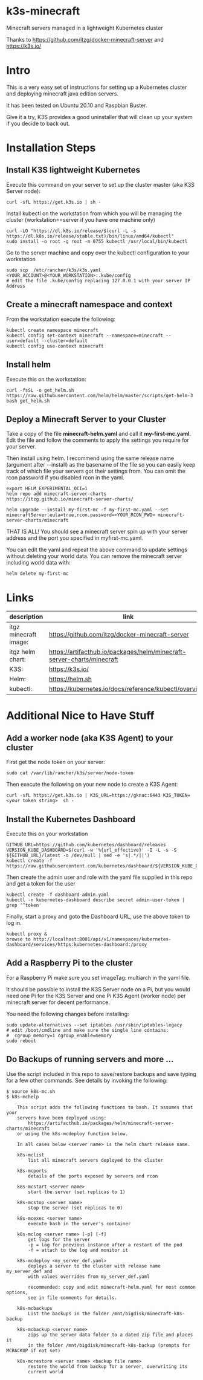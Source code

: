# k3s-minecraft
Minecraft servers managed in a lightweight Kubernetes cluster

Thanks to https://github.com/itzg/docker-minecraft-server and https://k3s.io/

# Intro
This is a very easy set of instructions for setting up a Kubernetes cluster
and deploying minecraft java edition servers.

It has been tested on Ubuntu 20.10 and Raspbian Buster.

Give it a try, K3S provides a good uninstaller that will clean up your system
if you decide to back out.

# Installation Steps

## Install K3S lightweight Kubernetes
Execute this command on your server to set up the cluster master (aka K3S Server node):
```
curl -sfL https://get.k3s.io | sh -
```

Install kubectl on the workstation from which you will be managing the cluster
(workstation==server if you have one machine only)
```
curl -LO "https://dl.k8s.io/release/$(curl -L -s https://dl.k8s.io/release/stable.txt)/bin/linux/amd64/kubectl"
sudo install -o root -g root -m 0755 kubectl /usr/local/bin/kubectl
```
Go to the server machine and copy over the kubectl configuration to your
workstation
```
sudo scp  /etc/rancher/k3s/k3s.yaml <YOUR_ACCOUNT>@<YOUR_WORKSTATION>:.kube/config
# edit the file .kube/config replacing 127.0.0.1 with your server IP Address
```

## Create a minecraft namespace and context
From the workstation execute the following:
```
kubectl create namespace minecraft
kubectl config set-context minecraft --namespace=minecraft --user=default --cluster=default
kubectl config use-context minecraft
```

## Install helm
Execute this on the workstation:
```
curl -fsSL -o get_helm.sh https://raw.githubusercontent.com/helm/helm/master/scripts/get-helm-3
bash get_helm.sh
```

## Deploy a Minecraft Server to your Cluster
Take a copy of the file **minecraft-helm.yaml** and call it **my-first-mc.yaml**.
Edit the file and follow the comments to apply the settings you require for your
server.

Then install using helm. I recommend using the same release name (argument
after --install) as the basename
of the file so you can easily keep track of which file your servers got their
settings from. You can omit the rcon password if you disabled rcon in the yaml.
```
export HELM_EXPERIMENTAL_OCI=1
helm repo add minecraft-server-charts https://itzg.github.io/minecraft-server-charts/

helm upgrade --install my-first-mc -f my-first-mc.yaml --set minecraftServer.eula=true,rcon.password=<YOUR_RCON_PWD> minecraft-server-charts/minecraft
```

THAT IS ALL! You should see a minecraft server spin up with your server address
and the port you specified in myfirst-mc.yaml.

You can edit the yaml and repeat the above command to update settings without
deleting your world data. You can remove the minecraft server including world
data with:
```
helm delete my-first-mc
```

# Links

|description    | link |
|---------------|------|
|itgz minecraft image:          |  https://github.com/itzg/docker-minecraft-server |
|itgz helm chart:               |  https://artifacthub.io/packages/helm/minecraft-server-charts/minecraft |
|K3S:                           |  https://k3s.io/ |
|Helm:                          |  https://helm.sh |
|kubectl:                       |  https://kubernetes.io/docs/reference/kubectl/overview/ |
#
#
# Additional Nice to Have Stuff

## Add a worker node (aka K3S Agent) to your cluster
First get the node token on your server:
```
sudo cat /var/lib/rancher/k3s/server/node-token
```
Then execute the following on your new node to create a K3S Agent:
```
curl -sfL https://get.k3s.io | K3S_URL=https://gknuc:6443 K3S_TOKEN=<your token string>  sh -
```

## Install the Kubernetes Dashboard
Execute this on your workstation
```
GITHUB_URL=https://github.com/kubernetes/dashboard/releases
VERSION_KUBE_DASHBOARD=$(curl -w '%{url_effective}' -I -L -s -S ${GITHUB_URL}/latest -o /dev/null | sed -e 's|.*/||')
kubectl create -f https://raw.githubusercontent.com/kubernetes/dashboard/${VERSION_KUBE_DASHBOARD}/aio/deploy/recommended.yaml
```
Then create the admin user and role with the yaml file supplied in this repo and
get a token for the user
```
kubectl create -f dashboard-admin.yaml
kubectl -n kubernetes-dashboard describe secret admin-user-token | grep '^token'
```
Finally, start a proxy and goto the Dashboard URL, use the above token to log in.
```
kubectl proxy &
browse to http://localhost:8001/api/v1/namespaces/kubernetes-dashboard/services/https:kubernetes-dashboard:/proxy
```

## Add a Raspberry Pi to the cluster
For a Raspberry Pi make sure you set imageTag: multiarch in the yaml file.

It should be possible to
install the K3S Server node on a Pi, but you would need one Pi for the K3S
Server and one Pi K3S Agent (worker node)
per minecraft server for decent performance.

You need the following changes before installing:
```
sudo update-alternatives --set iptables /usr/sbin/iptables-legacy
# edit /boot/cmdline and make sure the single line contains:
#  cgroup_memory=1 cgroup_enable=memory
sudo reboot
```

## Do Backups of running servers and more ...
Use the script included in this repo to save/restore backups and save typing
for a few other commands. See details by invoking the following:
```
$ source k8s-mc.sh
$ k8s-mchelp

    This script adds the following functions to bash. It assumes that your
    servers have been deployed using:
        https://artifacthub.io/packages/helm/minecraft-server-charts/minecraft
    or using the k8s-mcdeploy function below.

    In all cases below <server name> is the helm chart release name.

    k8s-mclist
        list all minecraft servers deployed to the cluster

    k8s-mcports
        details of the ports exposed by servers and rcon

    k8s-mcstart <server name>
        start the server (set replicas to 1)

    k8s-mcstop <server name>
        stop the server (set replicas to 0)

    k8s-mcexec <server name>
        execute bash in the server's container

    k8s-mclog <server name> [-p] [-f]
        get logs for the server
        -p = log for previous instance after a restart of the pod
        -f = attach to the log and monitor it

    k8s-mcdeploy <my_server_def.yaml>
        deploys a server to the cluster with release name my_server_def and
        with values overrides from my_server_def.yaml

        recommended: copy and edit minecraft-helm.yaml for most common options,
        see in file comments for details.

    k8s-mcbackups
        List the backups in the folder /mnt/bigdisk/minecraft-k8s-backup

    k8s-mcbackup <server name>
        zips up the server data folder to a dated zip file and places it
        in the folder /mnt/bigdisk/minecraft-k8s-backup (prompts for MCBACKUP if not set)

    k8s-mcrestore <server name> <backup file name>
        restore the world from backup for a server, overwriting its
        current world
```
